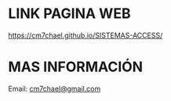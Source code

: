 # LINK PAGINA WEB
  https://cm7chael.github.io/SISTEMAS-ACCESS/

# MAS INFORMACIÓN
  Email:  cm7chael@gmail.com